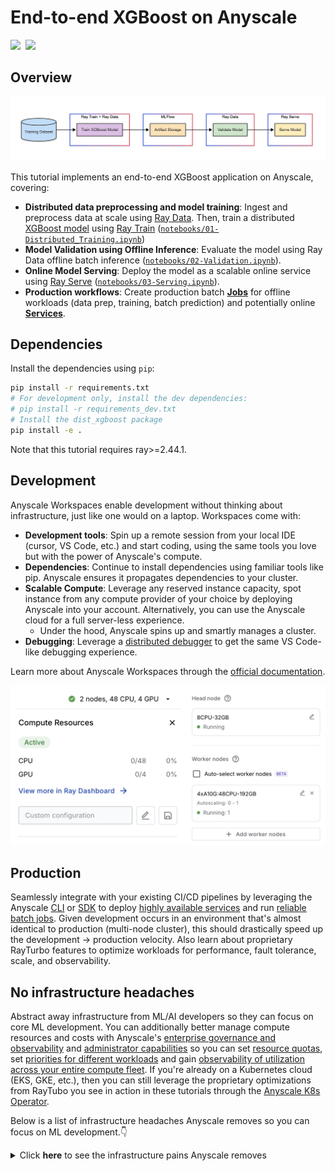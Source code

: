 # End-to-end XGBoost on Anyscale

<div align="left">
<a target="_blank" href="https://console.anyscale.com/"><img src="https://img.shields.io/badge/🚀 Run_on-Anyscale-9hf"></a>&nbsp;
<a href="https://github.com/anyscale/e2e-xgboost" role="button"><img src="https://img.shields.io/static/v1?label=&amp;message=View%20On%20GitHub&amp;color=586069&amp;logo=github&amp;labelColor=2f363d"></a>&nbsp;
</div>


## Overview

<div align="center">
  <img src="https://raw.githubusercontent.com/anyscale/e2e-xgboost/refs/heads/main/images/overview.png" width=800>
</div>

This tutorial implements an end-to-end XGBoost application on Anyscale, covering:


- **Distributed data preprocessing and model training**: Ingest and preprocess data at scale using [Ray Data](https://docs.ray.io/en/latest/data/data.html). Then, train a distributed [XGBoost model](https://xgboost.readthedocs.io/en/stable/python/index.html) using [Ray Train](https://docs.ray.io/en/latest/train/train.html) ([`notebooks/01-Distributed_Training.ipynb`](https://github.com/anyscale/e2e-xgboost/blob/main/notebooks/01-Distributed_Training.ipynb))
- **Model Validation using Offline Inference**: Evaluate the model using Ray Data offline batch inference ([`notebooks/02-Validation.ipynb`](https://github.com/anyscale/e2e-xgboost/blob/main/notebooks/02-Validation.ipynb)).
- **Online Model Serving**: Deploy the model as a scalable online service using [Ray Serve](https://docs.ray.io/en/latest/serve/index.html) ([`notebooks/03-Serving.ipynb`](https://github.com/anyscale/e2e-xgboost/blob/main/notebooks/03-Serving.ipynb)).
- **Production workflows**: Create production batch [**Jobs**](https://docs.anyscale.com/platform/jobs/) for offline workloads (data prep, training, batch prediction) and potentially online [**Services**](https://docs.anyscale.com/platform/services/).


## Dependencies
Install the dependencies using `pip`:

```bash
pip install -r requirements.txt
# For development only, install the dev dependencies:
# pip install -r requirements_dev.txt
# Install the dist_xgboost package
pip install -e .
```

Note that this tutorial requires ray>=2.44.1.

## Development

Anyscale Workspaces enable development without thinking about infrastructure, just like one would on a laptop. Workspaces come with:
- **Development tools**: Spin up a remote session from your local IDE (cursor, VS Code, etc.) and start coding, using the same tools you love but with the power of Anyscale's compute.
- **Dependencies**: Continue to install dependencies using familiar tools like pip. Anyscale ensures it propagates dependencies to your cluster.
- **Scalable Compute**: Leverage any reserved instance capacity, spot instance from any compute provider of your choice by deploying Anyscale into your account. Alternatively, you can use the Anyscale cloud for a full server-less experience.
  - Under the hood, Anyscale spins up and smartly manages a cluster.
- **Debugging**: Leverage a [distributed debugger](https://docs.anyscale.com/platform/workspaces/workspaces-debugging/#distributed-debugger) to get the same VS Code-like debugging experience.

Learn more about Anyscale Workspaces through the [official documentation](https://docs.anyscale.com/platform/workspaces/).

<div align="center">
  <img src="https://raw.githubusercontent.com/anyscale/e2e-xgboost/refs/heads/main/images/compute.png" width=600>
</div>

## Production
Seamlessly integrate with your existing CI/CD pipelines by leveraging the Anyscale [CLI](https://docs.anyscale.com/reference/quickstart-cli) or [SDK](https://docs.anyscale.com/reference/quickstart-sdk) to deploy [highly available services](https://docs.anyscale.com/platform/services) and run [reliable batch jobs](https://docs.anyscale.com/platform/jobs). Given development occurs in an environment that's almost identical to production (multi-node cluster), this should drastically speed up the development → production velocity. Also learn about proprietary RayTurbo features to optimize workloads for performance, fault tolerance, scale, and observability.


## No infrastructure headaches
Abstract away infrastructure from ML/AI developers so they can focus on core ML development. You can additionally better manage compute resources and costs with Anyscale's [enterprise governance and observability](https://www.anyscale.com/blog/enterprise-governance-observability) and [administrator capabilities](https://docs.anyscale.com/administration/overview) so you can set [resource quotas](https://docs.anyscale.com/reference/resource-quotas/), set [priorities for different workloads](https://docs.anyscale.com/administration/cloud-deployment/global-resource-scheduler) and gain [observability of utilization across your entire compute fleet](https://docs.anyscale.com/administration/resource-management/telescope-dashboard).
If you're already on a Kubernetes cloud (EKS, GKE, etc.), then you can still leverage the proprietary optimizations from RayTubo you see in action in these tutorials through the [Anyscale K8s Operator](https://docs.anyscale.com/administration/cloud-deployment/kubernetes/).

Below is a list of infrastructure headaches Anyscale removes so you can focus on ML development.👇

<details>
  <summary>Click <b>here</b> to see the infrastructure pains Anyscale removes</summary>

**🚀 1. Fast Workload Launch** (No Cluster Setup Required)
* With Kubernetes (EKS/GKE), you must manually create a cluster before launching anything.
* This includes setting up Virtual Private Clouds (VPCs), Identity and Access Management (IAM) roles, node pools, autoscaling, etc.
* Anyscale handles all of this automatically—you just define your job or endpoint and run it.

**⚙️ 2. No GPU Driver Hassles**
* Kubernetes requires you to install and manage NVIDIA drivers and the device plugin for GPU workloads.
* On Anyscale, GPU environments just work—drivers, libraries, and runtime are pre-configured.

**📦 3. No KubeRay or CRD Management**
* Running Ray on K8s needs:
    * Installing KubeRay
    * Writing and maintaining custom YAML manifests
    * Managing Custom Resource Definitions (CRDs)
    * Tuning stateful sets and pod configurations
* On Anyscale, this is all abstracted—you launch Ray clusters without writing a single YAML file.

**🧠 4. No Need to Learn K8s Internals**
* With Kubernetes, users must:
    * Inspect pods/logs
    * Navigate dashboards
    * Manually send http requests to Ray endpoints
* Anyscale users never touch pods. Everything is accessible using the CLI, SDK, or UI.

**💸 5. Spot Instance Handling Just Works**
* Kubernetes requires custom node pools and lifecycle handling for spot instance preemptions.
* Anyscale handles preemptible Virtual Machines (VMs) automatically with node draining and rescheduling.

</details>

<div></div>
